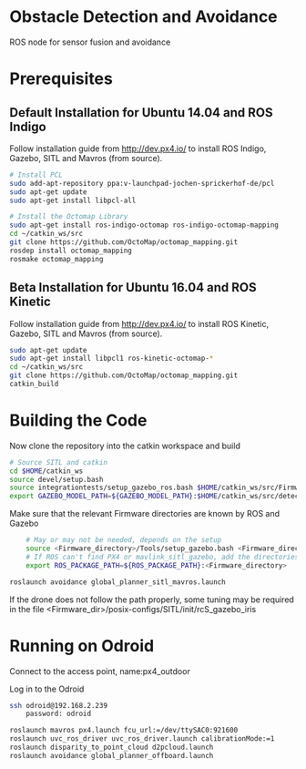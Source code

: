# Obstacle Detection and Avoidance
ROS node for sensor fusion and avoidance

# Prerequisites

## Default Installation for Ubuntu 14.04 and ROS Indigo

Follow installation guide from http://dev.px4.io/ to install ROS Indigo, Gazebo, SITL and Mavros (from source).

```bash
# Install PCL
sudo add-apt-repository ppa:v-launchpad-jochen-sprickerhof-de/pcl
sudo apt-get update
sudo apt-get install libpcl-all
```

```bash
# Install the Octomap Library
sudo apt-get install ros-indigo-octomap ros-indigo-octomap-mapping
cd ~/catkin_ws/src
git clone https://github.com/OctoMap/octomap_mapping.git
rosdep install octomap_mapping
rosmake octomap_mapping
```

## Beta Installation for Ubuntu 16.04 and ROS Kinetic

Follow installation guide from http://dev.px4.io/ to install ROS Kinetic, Gazebo, SITL and Mavros (from source).

```bash
sudo apt-get update
sudo apt-get install libpcl1 ros-kinetic-octomap-*
cd ~/catkin_ws/src
git clone https://github.com/OctoMap/octomap_mapping.git
catkin_build
```

# Building the Code

Now clone the repository into the catkin workspace and build
```bash
# Source SITL and catkin
cd $HOME/catkin_ws
source devel/setup.bash
source integrationtests/setup_gazebo_ros.bash $HOME/catkin_ws/src/Firmware
export GAZEBO_MODEL_PATH=${GAZEBO_MODEL_PATH}:$HOME/catkin_ws/src/detection/models
```

Make sure that the relevant Firmware directories are known by ROS and Gazebo
```bash
	# May or may not be needed, depends on the setup
	source <Firmware_directory>/Tools/setup_gazebo.bash <Firmware_directory> <Firmware_directory>/build_posix_sitl_default
	# If ROS can't find PX4 or mavlink_sitl_gazebo, add the directories to ROS_PACKAGE_PATH, e.g.
	export ROS_PACKAGE_PATH=${ROS_PACKAGE_PATH}:<Firmware_directory>
``` 

```bash
roslaunch avoidance global_planner_sitl_mavros.launch
```

If the drone does not follow the path properly, some tuning may be required in the file 
<Firmware_dir>/posix-configs/SITL/init/rcS_gazebo_iris 


# Running on Odroid
Connect to the access point, name:px4_outdoor

Log in to the Odroid
```bash
ssh odroid@192.168.2.239
	password: odroid
```

```bash
roslaunch mavros px4.launch fcu_url:=/dev/ttySAC0:921600
roslaunch uvc_ros_driver uvc_ros_driver.launch calibrationMode:=1
roslaunch disparity_to_point_cloud d2pcloud.launch
roslaunch avoidance global_planner_offboard.launch
```